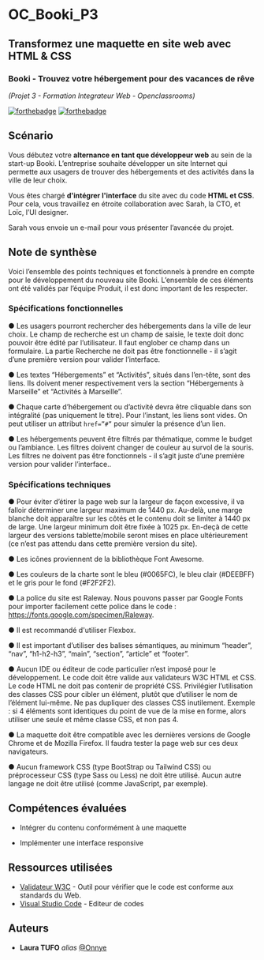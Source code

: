 # OC_Booki_P3

## Transformez une maquette en site web avec HTML & CSS

### Booki - Trouvez votre hébergement pour des vacances de rêve

_(Projet 3 - Formation Integrateur Web - Openclassrooms)_

[![forthebadge](http://forthebadge.com/images/badges/uses-html.svg)](http://forthebadge.com) [![forthebadge](http://forthebadge.com/images/badges/uses-css.svg)](http://forthebadge.com)

## Scénario

Vous débutez votre **alternance en tant que développeur web** au sein de la start-up Booki. L’entreprise souhaite développer un site Internet qui permette aux usagers de trouver des hébergements et des activités dans la ville de leur choix.

Vous êtes chargé **d'intégrer l'interface** du site avec du code **HTML et CSS**. Pour cela, vous travaillez en étroite collaboration avec Sarah, la CTO, et Loïc, l’UI designer.

Sarah vous envoie un e-mail pour vous présenter l’avancée du projet.

## Note de synthèse

Voici l’ensemble des points techniques et fonctionnels à prendre en
compte pour le développement du nouveau site Booki. L’ensemble de ces
éléments ont été validés par l’équipe Produit, il est donc important de les
respecter.

### Spécifications fonctionnelles

● Les usagers pourront rechercher des hébergements dans la ville de leur choix.
Le champ de recherche est un champ de saisie, le texte doit donc pouvoir être
édité par l’utilisateur.
Il faut englober ce champ dans un formulaire. La partie Recherche ne doit pas
être fonctionnelle - il s’agit d’une première version pour valider l’interface.

● Les textes “Hébergements” et “Activités”, situés dans l’en-tête, sont des liens. Ils
doivent mener respectivement vers la section “Hébergements à Marseille” et
“Activités à Marseille”.

● Chaque carte d’hébergement ou d’activité devra être cliquable dans son
intégralité (pas uniquement le titre).
Pour l’instant, les liens sont vides. On peut utiliser un attribut `href=”#”` pour
simuler la présence d’un lien.

● Les hébergements peuvent être filtrés par thématique, comme le budget ou
l’ambiance.
Les filtres doivent changer de couleur au survol de la souris.
Les filtres ne doivent pas être fonctionnels - il s’agit juste d’une première version
pour valider l’interface..

### Spécifications techniques

● Pour éviter d’étirer la page web sur la largeur de façon excessive, il va falloir déterminer
une largeur maximum de 1440 px. Au-delà, une marge blanche doit apparaître sur les
côtés et le contenu doit se limiter à 1440 px de large.
Une largeur minimum doit être fixée à 1025 px. En-deçà de cette largeur des versions
tablette/mobile seront mises en place ultérieurement (ce n’est pas attendu dans cette
première version du site).

● Les icônes proviennent de la bibliothèque Font Awesome.

● Les couleurs de la charte sont le bleu (#0065FC), le bleu clair (#DEEBFF) et le gris pour le
fond (#F2F2F2).

● La police du site est Raleway. Nous pouvons passer par Google Fonts pour importer
facilement cette police dans le code : https://fonts.google.com/specimen/Raleway.

● Il est recommandé d'utiliser Flexbox.

● Il est important d’utiliser des balises sémantiques, au minimum “header”, “nav”,
“h1-h2-h3”, “main”, “section”, “article” et “footer”.

● Aucun IDE ou éditeur de code particulier n’est imposé pour le développement.
Le code doit être valide aux validateurs W3C HTML et CSS.
Le code HTML ne doit pas contenir de propriété CSS.
Privilégier l’utilisation des classes CSS pour cibler un élément, plutôt que d’utiliser
le nom de l’élément lui-même.
Ne pas dupliquer des classes CSS inutilement. Exemple : si 4 éléments sont
identiques du point de vue de la mise en forme, alors utiliser une seule et même
classe CSS, et non pas 4.

● La maquette doit être compatible avec les dernières versions de Google Chrome et de
Mozilla Firefox. Il faudra tester la page web sur ces deux navigateurs.

● Aucun framework CSS (type BootStrap ou Tailwind CSS) ou préprocesseur CSS (type Sass ou Less) ne doit être utilisé.
Aucun autre langage ne doit être utilisé (comme JavaScript, par exemple).

## Compétences évaluées

- Intégrer du contenu conformément à une maquette

- Implémenter une interface responsive

## Ressources utilisées

- [Validateur W3C](https://validator.w3.org/) - Outil pour vérifier que le code est conforme aux standards du Web.
- [Visual Studio Code](https://code.visualstudio.com/) - Editeur de codes

## Auteurs

- **Laura TUFO** _alias_ [@Onnye](https://github.com/Onnye)
